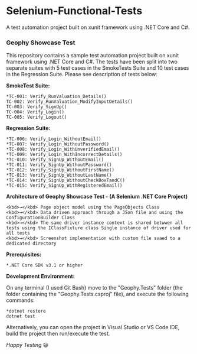 # Selenium-Functional-Tests #
A test automation project built on xunit framework using .NET Core and C#.

### Geophy Showcase Test ###
This repository contains a sample test automation project built on xunit framework using .NET Core and C#. The tests have been split into two separate suites with 5 test cases in the SmokeTests Suite and 10 test cases in the Regression Suite.
Please see description of tests below:

**SmokeTest Suite:**

    *TC-001: Verify_RunValuation_Details()
    TC-002: Verify_RunValuation_ModifyInputDetails()
    TC-003: Verify_SignUp()
    TC-004: Verify_Login()
    TC-005: Verify_Logout()

**Regression Suite:**

    *TC-006: Verify_Login_WithoutEmail()
    *TC-007: Verify_Login_WithoutPassword()
    *TC-008: Verify_Login_WithUnverifiedEmail()
    *TC-009: Verify_Login_WithIncorrectDetails()
    *TC-010: Verify_SignUp_WithoutEmail()
    *TC-011: Verify_SignUp_WithoutPassword()
    *TC-012: Verify_SignUp_WithoutFirstName()
    *TC-013: Verify_SignUp_WithoutLastName()
    *TC-014: Verify_SignUp_WithoutCheckBoxTandC()
    *TC-015: Verify_SignUp_WithRegisteredEmail()

**Architecture of Geophy Showcase Test - (A Selenium .NET Core Project)**

    <kbd>→</kbd> Page object model using the PageObjects Class
    <kbd>→</kbd> Data driven approach through a JSon file and using the ConfigurationBuilder Class
    <kbd>→</kbd> The same driver instance context is shared betwwen all tests using the IClassFixture class Single instance of driver used for all tests
    <kbd>→</kbd> Screenshot implementation with custom file svaed to a dedicated directory


**Prerequisites:**

    *.NET Core SDK v3.1 or higher

**Development Environment:**

On any terminal (I used Git Bash) move to the "Geophy.Tests" folder (the folder containing the "Geophy.Tests.csproj" file), and execute the following commands:

    *dotnet restore
    dotnet test

Alternatively, you can open the project in Visual Studio or VS Code IDE, build the project then run/execute the test.

*Happy Testing* :smiley:
